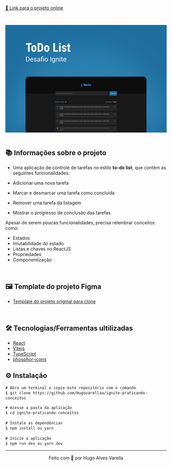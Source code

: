 [🔗 Link para o projeto online](https://ignite-praticando-conceitos.vercel.app/)

&nbsp;

<div>
  <img src="./ignite-todo-list/src/assets/capa.svg">
</div>

<br/>

## 📚 Informações sobre o projeto

- Uma aplicação de controle de tarefas no estilo **to-do list**, que contém as seguintes funcionalidades:

- Adicionar uma nova tarefa
- Marcar e desmarcar uma tarefa como concluída
- Remover uma tarefa da listagem
- Mostrar o progresso de conclusão das tarefas

Apesar de serem poucas funcionalidades, precisa relembrar conceitos como:

- Estados
- Imutabilidade do estado
- Listas e chaves no ReactJS
- Propriedades
- Componentização

&nbsp;

## 🖼️ Template do projeto Figma

- [Template do projeto original para clone](https://www.figma.com/file/G8193zMPFTdf6fwEUzF7Pw/ToDo-List-Copy?fuid=975921817161406319)

<br/>

## 🛠️ Tecnologias/Ferramentas ultilizadas

- [React](https://pt-br.reactjs.org/E)
- [Vitejs](https://vitejs.dev/)
- [TypeScript](https://www.typescriptlang.org/)
- [phosphor-icons](https://phosphoricons.com/)

## ⚙️ Instalação

```
# Abra um terminal e copie este repositório com o comando
$ git clone https://github.com/Hugovarellaa/ignite-praticando-conceitos
```

```
# Acesse a pasta da aplicação
$ cd ignite-praticando-conceitos

# Instale as dependências
$ npm install ou yarn 

# Inicie a aplicação
$ npm run dev ou yarn dev 

```

---

<p align="center">Feito com 💙 por Hugo Alves Varella</p>
